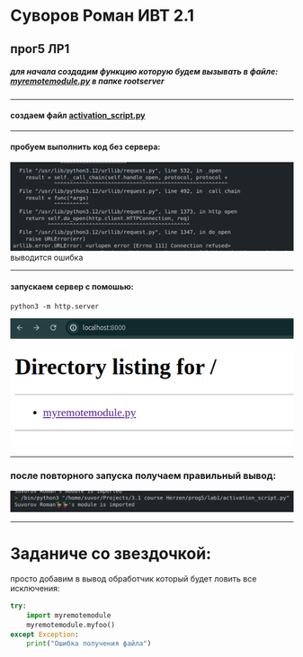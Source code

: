 # Суворов Роман ИВТ 2.1 
## прог5 ЛР1

##### для начала создадим функцию которую будем вызывать в файле: [myremotemodule.py](../rootserver/myremotemodule.py) в папке rootserver

---

#### создаем файл [activation_script.py](../activation_script.py)
---

#### пробуем выполнить код без сервера:
![](../ans/photos/image%20copy%202.png)
выводится ошибка

---


#### запускаем сервер с помошью:
```text
python3 -m http.server
```
![](../ans/photos/image.png)

---

### после повторного запуска получаем правильный вывод:
![](../ans/photos/image%20copy%203.png)

---

# Заданиче со звездочкой:

просто добавим в вывод обработчик который будет ловить все исключения:
```py
try:
    import myremotemodule
    myremotemodule.myfoo()
except Exception:  
    print("Ошибка получения файла")
```